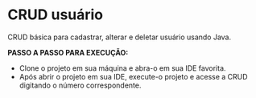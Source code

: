 # CRUD usuário

CRUD básica para cadastrar, alterar e deletar usuário usando Java.


<strong> PASSO A PASSO PARA EXECUÇÃO: </strong> 

* Clone o projeto em sua máquina e abra-o em sua IDE favorita.
* Após abrir o projeto em sua IDE, execute-o projeto e acesse a CRUD digitando o número correspondente.

